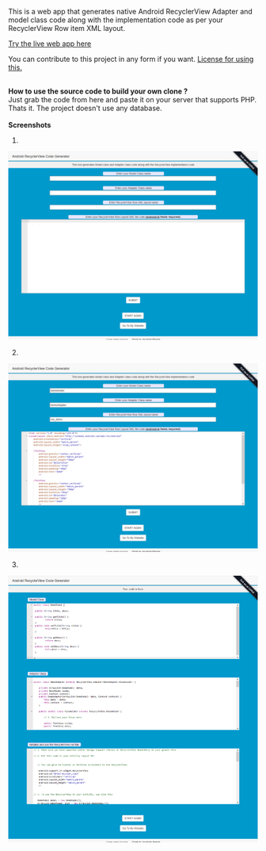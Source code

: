 This is a web app that generates native Android RecyclerView Adapter and model class code along with the implementation code as per your RecyclerView Row item XML layout.

<a href = 'https://recyclerview-code-gen.herokuapp.com/'>Try the live web app here</a>

You can contribute to this project in any form if you want.
<a href = 'https://github.com/Asutosh11/Android-RecyclerView-code-generator/blob/master/License.md'>License for using this.</a>


<br>
<b>How to use the source code to build your own clone ?</b><br>
Just grab the code from here and paste it on your server that supports PHP. Thats it. The project doesn't use any database.
<br>

<br>
<b>Screenshots</b>
<br>

1. <br>
![Screenshot 1](https://github.com/Asutosh11/Android-RecyclerView-code-generator/blob/master/Screenshots/screen1.png "")

2. <br>
![Screenshot 2](https://github.com/Asutosh11/Android-RecyclerView-code-generator/blob/master/Screenshots/screen2.png "")

3. <br>
![Screenshot 3](https://github.com/Asutosh11/Android-RecyclerView-code-generator/blob/master/Screenshots/screen3.png "")







